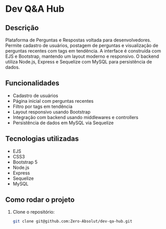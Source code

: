 # Dev Q&A Hub

## Descrição
Plataforma de Perguntas e Respostas voltada para desenvolvedores. Permite cadastro de usuários, postagem de perguntas e visualização de perguntas recentes com tags em tendência. A interface é construída com EJS e Bootstrap, mantendo um layout moderno e responsivo. O backend utiliza Node.js, Express e Sequelize com MySQL para persistência de dados.

## Funcionalidades
- Cadastro de usuários
- Página inicial com perguntas recentes
- Filtro por tags em tendência
- Layout responsivo usando Bootstrap
- Integração com backend usando middlewares e controllers
- Persistência de dados em MySQL via Sequelize

## Tecnologias utilizadas
- EJS
- CSS3
- Bootstrap 5
- Node.js
- Express
- Sequelize
- MySQL

## Como rodar o projeto
1. Clone o repositório:
   ```bash
   git clone git@github.com:Zero-Absolut/dev-qa-hub.git
